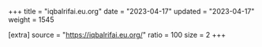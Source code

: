 +++
title = "iqbalrifai.eu.org"
date = "2023-04-17"
updated = "2023-04-17"
weight = 1545

[extra]
source = "https://iqbalrifai.eu.org/"
ratio = 100
size = 2
+++
